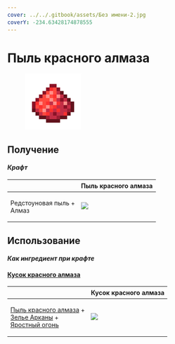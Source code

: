 ```yaml
---
cover: ../../.gitbook/assets/Без имени-2.jpg
coverY: -234.63428174878555
---
```


# Пыль красного алмаза

<figure><img src="../../.gitbook/assets/red_glowcane_dust_128.png" alt=""><figcaption></figcaption></figure>

## Получение

#### _Крафт_

| ㅤ                                   |  Пыль красного алмаза                              |
| ----------------------------------- | -------------------------------------------------- |
| <p>Редстоуновая пыль +<br>Алмаз</p> | ![](../../.gitbook/assets/red\_glowcane\_dust.png) |

## Использование

#### _Как ингредиент при крафте_

#### [Кусок красного алмаза](red_diamond_chunk.md)

| ㅤ                                                                                                                                                                   |  Кусок красного алмаза                             |
| ------------------------------------------------------------------------------------------------------------------------------------------------------------------- | -------------------------------------------------- |
| <p><a href="red_glowcane_dust.md">Пыль красного алмаза</a> +<br><a href="weak_arcana_potion.md">Зелье Арканы</a> +<br><a href="fury_fire.md">Яростный огонь</a></p> | ![](../../.gitbook/assets/red\_diamond\_chunk.png) |

